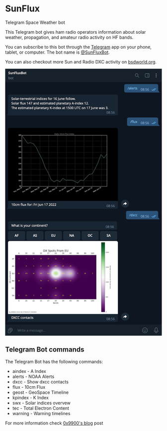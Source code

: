 
# SunFlux
Telegram Space Weather bot

This Telegram bot gives ham radio operators information about solar weather, propagation, and amateur radio activity on HF bands.

You can subscribe to this bot through the [Telegram](https://telegram.org) app on your phone, tablet, or computer.
The bot name is [@SunFluxBot](http://t.me/SunFluxBot).

You can also checkout more Sun and Radio DXC activity on [bsdworld.org](https://bsdworld.org/).

![Example](misc/example.png)

## Telegram Bot commands

The Telegram Bot has the following commands:
  - aindex - A Index
  - alerts - NOAA Alerts
  - dxcc - Show dxcc contacts
  - flux - 10cm Flux
  - geost - GeoSpace Timeline
  - kpindex - K Index
  - swx - Solar indices overvew
  - tec - Total Electron Content
  - warning - Warning timelines

For more information check [0x9900's blog](https://0x9900.com/telegram-propagation-bot/) post
